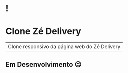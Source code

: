 # !

# Clone Zé Delivery
<table>
<tr>
<td>
  Clone responsivo da página web do Zé Delivery 
</td>
</tr>
</table>


## Em Desenvolvimento 😉
